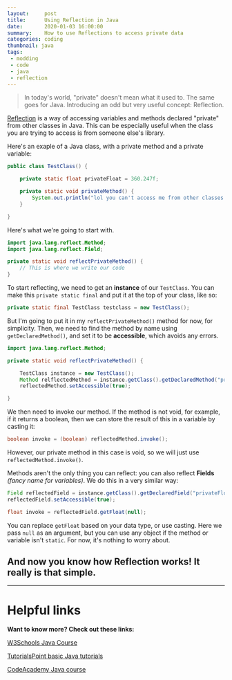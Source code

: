 ```yaml
---
layout:     post
title:      Using Reflection in Java
date:       2020-01-03 16:00:00
summary:    How to use Reflections to access private data
categories: coding
thumbnail: java
tags:
 - modding
 - code
 - java
 - reflection
---
```


> In today's world, "private" doesn't mean what it used to. The same goes for Java. Introducing an odd but very useful concept: Reflection.

[Reflection](https://www.oracle.com/technical-resources/articles/java/javareflection.html) is a way of accessing variables and methods declared "private" from other classes in Java. This can be especially useful when the class you are trying to access is from someone else's library.

Here's an exaple of a Java class, with a private method and a private variable:
```java
public class TestClass() {

    private static float privateFloat = 360.247f;

    private static void privateMethod() {
        System.out.println("lol you can't access me from other classes!!");
    }

}
```

Here's what we're going to start with.
```java
import java.lang.reflect.Method;
import java.lang.reflect.Field;

private static void reflectPrivateMethod() {
    // This is where we write our code
}
```

To start reflecting, we need to get an **instance** of our `TestClass`. You can make this `private static final` and put it at the top of your class, like so:
```java
private static final TestClass testclass = new TestClass();
```

But I'm going to put it in my `reflectPrivateMethod()` method for now, for simplicity. Then, we need to find the method by name using `getDeclaredMethod()`, and set it to be **accessible**, which avoids any errors.
```java
import java.lang.reflect.Method;

private static void reflectPrivateMethod() {

    TestClass instance = new TestClass();
    Method relflectedMethod = instance.getClass().getDeclaredMethod("privateMethod");
    reflectedMethod.setAccessible(true);

}
```
We then need to invoke our method. If the method is not void, for example, if it returns a boolean, then we can store the result of this in a variable by casting it:
```java
boolean invoke = (boolean) reflectedMethod.invoke();
```

However, our private method in this case is void, so we will just use `reflectedMethod.invoke()`.

Methods aren't the only thing you can reflect: you can also reflect **Fields** *(fancy name for variables)*. We do this in a very similar way:
```java
Field reflectedField = instance.getClass().getDeclaredField("privateFloat");
reflectedField.setAccessible(true);

float invoke = reflectedField.getFloat(null);
```

You can replace `getFloat` based on your data type, or use casting. Here we pass `null` as an argument, but you can use any object if the method or variable isn't `static`. For now, it's nothing to worry about.

## And now you know how Reflection works! It really is that simple.
---

# Helpful links
**Want to know more? Check out these links:**

[W3Schools Java Course](https://www.w3schools.com/java/default.asp)

[TutorialsPoint basic Java tutorials](https://www.tutorialspoint.com/java/)

[CodeAcademy Java course](https://www.codecademy.com/learn/learn-java)